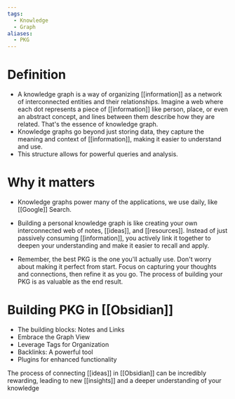 ```yaml
---
tags:
  - Knowledge
  - Graph
aliases:
  - PKG
---
```

# Definition

- A knowledge graph is a way of organizing [[information]] as a network of interconnected entities and their relationships. Imagine a web where each dot represents a piece of [[information]] like person, place, or even an abstract concept, and lines between them describe how they are related. That's the essence of knowledge graph.
- Knowledge graphs go beyond just storing data, they capture the meaning and context of [[information]], making it easier to understand and use.
- This structure allows for powerful queries and analysis.

# Why it matters

- Knowledge graphs power many of the applications, we use daily, like [[Google]] Search.

- Building a personal knowledge graph is like creating your own interconnected web of notes, [[ideas]], and [[resources]]. Instead of just passively consuming [[information]], you actively  link it together to deepen your understanding and make it easier to recall and apply.
- Remember, the best PKG is the one you'll actually use. Don't worry about making it perfect from start. Focus on capturing your thoughts and connections, then refine it as you go. The process of building your PKG is as valuable as the end result.

# Building PKG in [[Obsidian]]

- The building blocks: Notes and Links
- Embrace the Graph View
- Leverage Tags for Organization
- Backlinks: A powerful tool
- Plugins for enhanced functionality

The process of connecting [[ideas]] in [[Obsidian]] can be incredibly rewarding, leading to new [[insights]] and a deeper understanding of your knowledge
